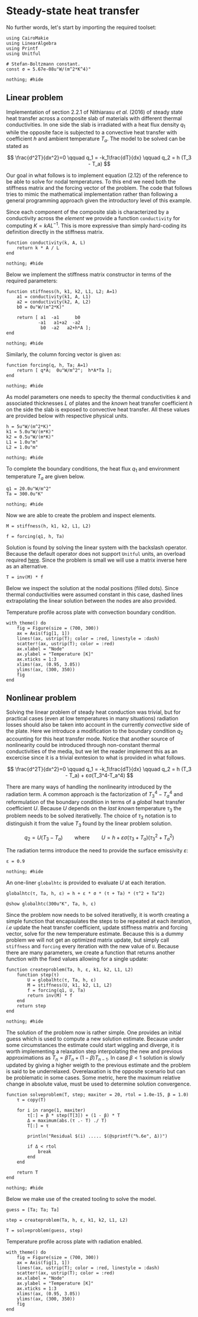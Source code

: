 # Steady-state heat transfer

No further words, let's start by importing the required toolset:

```@example notebook
using CairoMakie
using LinearAlgebra
using Printf
using Unitful

# Stefan-Boltzmann constant.
const σ = 5.67e-08u"W/(m^2*K^4)"

nothing; #hide
```

## Linear problem

Implementation of section 2.2.1 of Nithiarasu *et al.* (2016) of steady state heat transfer across a composite slab of materials with different thermal conductivities. In one side the slab is irradiated with a heat flux density $q_1$ while the opposite face is subjected to a convective heat transfer with coefficient $h$ and ambient temperature $T_a$. The model to be solved can be stated as

$$
\frac{d^2T}{dx^2}=0
\qquad q_1 = -k_1\frac{dT}{dx}
\qquad q_2 = h (T_3 -
T_a) 
$$

Our goal in what follows is to implement equation (2.12) of the reference to be able to solve for nodal temperatures. To this end we need both the stiffness matrix and the forcing vector of the problem. The code that follows tries to mimic the mathematical implementation rather than following a general programming approach given the introductory level of this example.

Since each component of the composite slab is characterized by a conductivity across the *element* we provide a function `conductivity` for computing $K=kAL^{-1}$. This is more expressive than simply hard-coding its definition directly in the stiffness matrix.

```@example notebook
function conductivity(k, A, L)
    return k * A / L
end

nothing; #hide
```

Below we implement the stiffness matrix constructor in terms of the required parameters:

```@example notebook
function stiffness(h, k1, k2, L1, L2; A=1)
    a1 = conductivity(k1, A, L1)
    a2 = conductivity(k2, A, L2)
    b0 = 0u"W/(m^2*K)"

    return [ a1  -a1      b0
            -a1   a1+a2  -a2
             b0  -a2   a2+h*A ];
end

nothing; #hide
```

Similarly, the column forcing vector is given as:

```@example notebook
function forcing(q, h, Ta; A=1)
    return [ q*A;  0u"W/m^2";  h*A*Ta ];
end

nothing; #hide
```

As model parameters one needs to specity the thermal conductivities $k$ and associated thicknesses $L$ of plates and the *known* heat transfer coefficient $h$ on the side the slab is exposed to convective heat transfer. All these values are provided below with respective physical units.

```@example notebook
h = 5u"W/(m^2*K)"
k1 = 5.0u"W/(m*K)"
k2 = 0.5u"W/(m*K)"
L1 = 1.0u"m"
L2 = 1.0u"m"

nothing; #hide
```

To complete the boundary conditions, the heat flux $q_1$ and environment temperature $T_a$ are given below.

```@example notebook
q1 = 20.0u"W/m^2"
Ta = 300.0u"K"

nothing; #hide
```

Now we are able to create the problem and inspect elements.

```@example notebook
M = stiffness(h, k1, k2, L1, L2)
```

```@example notebook
f = forcing(q1, h, Ta)
```

Solution is found by solving the linear system with the backslash operator. Because the default operator does not support `Unitful` units, an overload required [here](https://github.com/PainterQubits/Unitful.jl/issues/46#issuecomment-1338712249). Since the problem is small we will use a matrix inverse here as an alternative.


```@example notebook
T = inv(M) * f
```

Below we inspect the solution at the nodal positions (filled dots). Since thermal conductivities were assumed constant in this case, dashed lines extrapolating the linear solution between the nodes are also provided.

Temperature profile across plate with convection boundary condition.

```@example notebook
with_theme() do
    fig = Figure(size = (700, 300))
    ax = Axis(fig[1, 1])
    lines!(ax, ustrip(T); color = :red, linestyle = :dash)
    scatter!(ax, ustrip(T); color = :red)
    ax.xlabel = "Node"
    ax.ylabel = "Temperature [K]"
    ax.xticks = 1:3
    xlims!(ax, (0.95, 3.05))
    ylims!(ax, (300, 350))
    fig
end
```

## Nonlinear problem

Solving the linear problem of steady heat conduction was trivial, but for practical cases (even at low temperatures in many situations) radiation losses should also be taken into account in the currently *convective* side of the plate. Here we introduce a modification to the boundary condition $q_2$ accounting for this heat transfer mode. Notice that another source of nonlinearity could be introduced through non-constant thermal conductivities of the media, but we let the reader implement this as an excercise since it is a trivial exntesion to what is provided in what follows.

$$
\frac{d^2T}{dx^2}=0
\qquad
q_1 = -k_1\frac{dT}{dx}
\qquad
q_2 = h (T_3 - T_a) + εσ(T_3^4-T_a^4)
$$

There are many ways of handling the nonlinearity introduced by the radiation term. A common approach is the factorization of $T_3^4-T_a^4$ and reformulation of the boundary condition in terms of a *global* heat transfer coefficient $U$. Because $U$ depends on the *last known* temperature $τ_3$ the problem needs to be solved iterativelly. The choice of $τ_3$ notation is to distinguish it from the value $T_3$ found by the linear problem solution.

$$
q_2 = U (T_3 - T_a)
\qquad\text{where}\qquad
U = h + εσ(\tau_3+T_a)(\tau_3^2+T_a^2)
$$

The radiation terms introduce the need to provide the surface emissivity $ε$:

```@example notebook
ε = 0.9

nothing; #hide
```

An one-liner `globalhtc` is provided to evaluate $U$ at each iteration.

```@example notebook
globalhtc(τ, Ta, h, ε) = h + ε * σ * (τ + Ta) * (τ^2 + Ta^2)

@show globalhtc(300u"K", Ta, h, ε)
```

Since the problem now needs to be solved iterativelly, it is worth creating a simple function that encapsulates the steps to be repeated at each iteration, *i.e* update the heat transfer coefficient, update stiffness matrix and forcing vector, solve for the new temperature estimate. Because this is a dummy problem we will not get an optimized matrix update, but simply call `stiffness` and `forcing` every iteration with the new value of `U`. Because there are many parameters, we create a function that returns another function with the fixed values allowing for a single update:

```@example notebook
function createproblem(Ta, h, ε, k1, k2, L1, L2)
    function step(τ)
        U = globalhtc(τ, Ta, h, ε)
        M = stiffness(U, k1, k2, L1, L2)
        f = forcing(q1, U, Ta)
        return inv(M) * f
    end
    return step
end

nothing; #hide
```

The solution of the problem now is rather simple. One provides an initial guess which is used to compute a new solution estimate. Because under some circumstances the estimate could start wiggling and diverge, it is worth implementing a relaxation step interpolating the new and previous approximations as $T_{n}=βT_{n}+(1-β)T_{n-1}$. In case $\beta<1$ solution is slowly updated by giving a higher weigth to the previous estimate and the problem is said to be underrelaxed. Overelaxation is the opposite scenario but can be problematic in some cases. Some metric, here the maximum relative change in absolute value, must be used to determine solution convergence.

```@example notebook
function solveproblem(T, step; maxiter = 20, rtol = 1.0e-15, β = 1.0)
    τ = copy(T)

    for i in range(1, maxiter)
        τ[:] = β * step(T[3]) + (1 - β) * T
        Δ = maximum(abs.(τ .- T) ./ T)
        T[:] = τ

        println("Residual $(i) ..... $(@sprintf("%.6e", Δ))")

        if Δ < rtol
            break
        end
    end

    return T
end

nothing; #hide
```

Below we make use of the created tooling to solve the model.

```@example notebook
guess = [Ta; Ta; Ta]

step = createproblem(Ta, h, ε, k1, k2, L1, L2)

T = solveproblem(guess, step)
```

Temperature profile across plate with radiation enabled.

```@example notebook
with_theme() do
    fig = Figure(size = (700, 300))
    ax = Axis(fig[1, 1])
    lines!(ax, ustrip(T); color = :red, linestyle = :dash)
    scatter!(ax, ustrip(T); color = :red)
    ax.xlabel = "Node"
    ax.ylabel = "Temperature [K]"
    ax.xticks = 1:3
    xlims!(ax, (0.95, 3.05))
    ylims!(ax, (300, 350))
    fig
end
```
